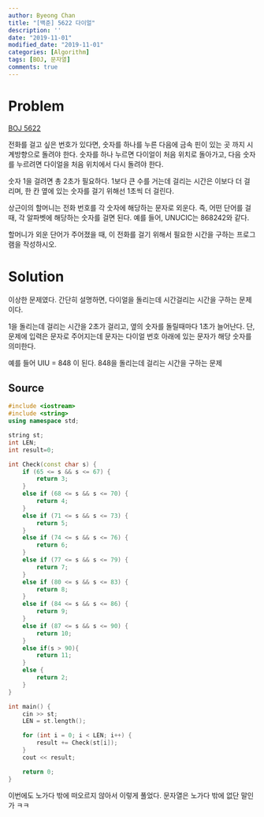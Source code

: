 ```yaml
---
author: Byeong Chan
title: "[백준] 5622 다이얼"
description: ''
date: "2019-11-01"
modified_date: "2019-11-01"
categories: [Algorithm]
tags: [BOJ, 문자열]
comments: true
---
```


# Problem

[BOJ 5622](https://www.acmicpc.net/problem/5622)

전화를 걸고 싶은 번호가 있다면, 숫자를 하나를 누른 다음에 금속 핀이 있는 곳 까지 시계방향으로 돌려야 한다. 숫자를 하나 누르면 다이얼이 처음 위치로 돌아가고, 다음 숫자를 누르려면 다이얼을 처음 위치에서 다시 돌려야 한다.

숫자 1을 걸려면 총 2초가 필요하다. 1보다 큰 수를 거는데 걸리는 시간은 이보다 더 걸리며, 한 칸 옆에 있는 숫자를 걸기 위해선 1초씩 더 걸린다.

상근이의 할머니는 전화 번호를 각 숫자에 해당하는 문자로 외운다. 즉, 어떤 단어를 걸 때, 각 알파벳에 해당하는 숫자를 걸면 된다. 예를 들어, UNUCIC는 868242와 같다.

할머니가 외운 단어가 주어졌을 때, 이 전화를 걸기 위해서 필요한 시간을 구하는 프로그램을 작성하시오.

# Solution

이상한 문제였다. 간단히 설명하면, 다이얼을 돌리는데 시간걸리는 시간을 구하는 문제이다.

1을 돌리는데 걸리는 시간을 2초가 걸리고, 옆의 숫자를 돌릴때마다 1초가 늘어난다. 단, 문제에 입력은 문자로 주어지는데 문자는 다이얼 번호 아래에 있는 문자가 해당 숫자를 의미한다.

예를 들어 UIU = 848 이 된다.
848을 돌리는데 걸리는 시간을 구하는 문제

## Source

```cpp
#include <iostream>
#include <string>
using namespace std;

string st;
int LEN;
int result=0;

int Check(const char s) {
	if (65 <= s && s <= 67) {
		return 3;
	}
	else if (68 <= s && s <= 70) {
		return 4;
	}
	else if (71 <= s && s <= 73) {
		return 5;
	}
	else if (74 <= s && s <= 76) {
		return 6;
	}
	else if (77 <= s && s <= 79) {
		return 7;
	}
	else if (80 <= s && s <= 83) {
		return 8;
	}
	else if (84 <= s && s <= 86) {
		return 9;
	}
	else if (87 <= s && s <= 90) {
		return 10;
	}
	else if(s > 90){
		return 11;
	}
	else {
		return 2;
	}
}

int main() {
	cin >> st;
	LEN = st.length();

	for (int i = 0; i < LEN; i++) {
		result += Check(st[i]);
	}
	cout << result;

	return 0;
}
```

이번에도 노가다 밖에 떠오르지 않아서 이렇게 풀었다. 문자열은 노가다 밖에 없단 말인가 ㅋㅋ
